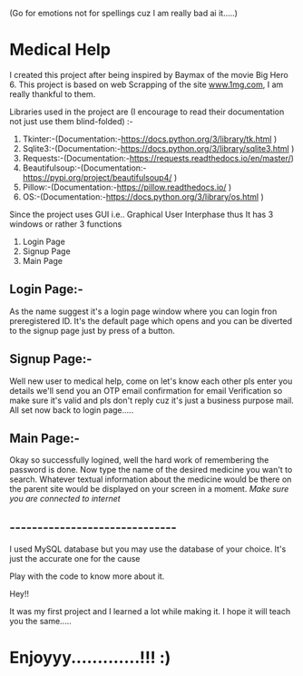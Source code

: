 (Go for emotions not for spellings cuz I am really bad ai it.....)

# Medical Help

I created this project after being inspired by Baymax of the movie Big Hero 6. This project is based on web Scrapping of the site www.1mg.com, I am really thankful to them.  

Libraries used in the project are (I encourage to read their documentation not just use them blind-folded) :-
1. Tkinter:-(Documentation:-https://docs.python.org/3/library/tk.html )
2. Sqlite3:-(Documentation:-https://docs.python.org/3/library/sqlite3.html )
3. Requests:-(Documentation:-https://requests.readthedocs.io/en/master/)
4. Beautifulsoup:-(Documentation:-https://pypi.org/project/beautifulsoup4/ )
5. Pillow:-(Documentation:-https://pillow.readthedocs.io/ )
6. OS:-(Documentation:-https://docs.python.org/3/library/os.html )


Since the project uses GUI i.e.. Graphical User Interphase thus It has 3 windows or rather 3 functions
1. Login Page
2. Signup Page
3. Main Page

## Login Page:-

As the name suggest it's a login page window where you can login fron preregistered ID. It's the default page which opens and you can be diverted to the signup page just by press of a button.

## Signup Page:-

Well new user to medical help, come on let's know each other pls enter you details we'll send you an OTP email confirmation for email Verification so make sure it's valid and pls don't reply cuz it's just a business purpose mail. All set now back to login page.....

## Main Page:-

Okay so successfully logined, well the hard work of remembering the password is done. Now type the name of the desired medicine you wan't to search. Whatever textual information about the medicine would be there on the parent site would be displayed on your screen in a moment. *Make sure you are connected to internet*

## ------------------------------

I used MySQL database but you may use the database of your choice. It's just the accurate one for the cause

Play with the code to know more about it.

Hey!!

It was my first project and I learned a lot while making it. I hope it will teach you the same.....

# Enjoyyy.............!!! :)
